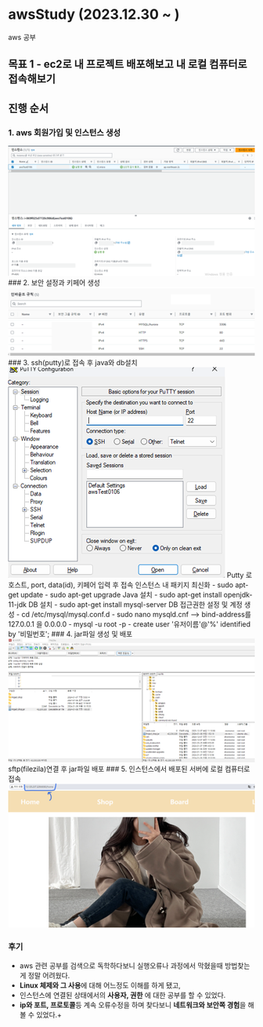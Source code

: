 # awsStudy (2023.12.30 ~ )
aws 공부

## 목표 1 - ec2로 내 프로젝트 배포해보고 내 로컬 컴퓨터로 접속해보기
## 진행 순서
### 1. aws 회원가입 및 인스턴스 생성
<img src="/pictures/aws1.png">
### 2. 보안 설정과 키페어 생성
<img src="/pictures/aws2.png">
### 3. ssh(putty)로 접속 후 java와 db설치
<img src="/pictures/aws3.png">
Putty 로 호스트, port, data(id), 키페어 입력 후 접속
인스턴스 내 패키지 최신화
- sudo apt-get update
- sudo apt-get upgrade
Java 설치
- sudo apt-get install openjdk-11-jdk
DB 설치
- sudo apt-get install mysql-server
DB 접근권한 설정 및 계정 생성
- cd /etc/mysql/mysql.conf.d
- sudo nano mysqld.cnf     --> bind-address를 127.0.0.1 을 0.0.0.0
- mysql -u root -p
- create user '유저이름'@'%' identified by '비밀번호';
### 4. jar파일 생성 및 배포
<img src="/pictures/aws4.png">
sftp(filezila)연결 후 jar파일 배포
### 5. 인스턴스에서 배포된 서버에 로컬 컴퓨터로 접속
<img src="/pictures/aws5.png">



### 후기
- aws 관련 공부를 검색으로 독학하다보니 실행오류나 과정에서 막혔을때 방법찾는게 정말 어려웠다.
- **Linux 체제와 그 사용**에 대해 어느정도 이해를 하게 됐고, 
- 인스턴스에 연결된 상태에서의 **사용자, 권한** 에 대한 공부를 할 수 있었다.
- **ip와 포트, 프로토콜**등 계속 오류수정을 하며 찾다보니 **네트워크와 보안쪽 경험**을 해볼 수 있었다.+
